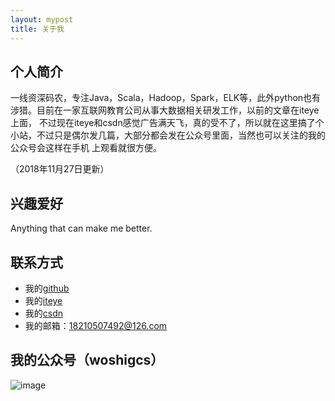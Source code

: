 ```yaml
---
layout: mypost
title: 关于我
---
```


## 个人简介

一线资深码农，专注Java，Scala，Hadoop，Spark，ELK等，此外python也有涉猎。目前在一家互联网教育公司从事大数据相关研发工作，以前的文章在iteye上面，
不过现在iteye和csdn感觉广告满天飞，真的受不了，所以就在这里搞了个小站，不过只是偶尔发几篇，大部分都会发在公众号里面，当然也可以关注的我的公众号会这样在手机
上观看就很方便。

（2018年11月27日更新）

## 兴趣爱好

 Anything that can make me better.

## 联系方式

+  我的[github](https://github.com/qindongliang)
+  我的[iteye](http://qindongliang.iteye.com/) 
+  我的[csdn](https://blog.csdn.net/u010454030)
+  我的邮箱：18210507492@126.com 
 
## 我的公众号（woshigcs）

![image](http://dl2.iteye.com/upload/attachment/0104/9948/3214000f-5633-3c17-a3d7-83ebda9aebff.jpg)

